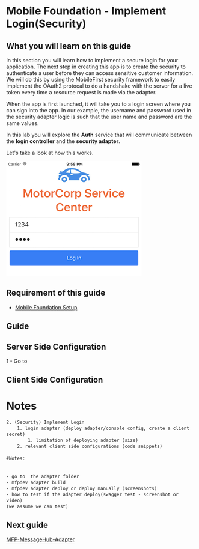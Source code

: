 #  Mobile Foundation - Implement Login(Security)


## What you will learn on this guide

 In this section you will learn how to implement a secure login for your application. 
 The next step in creating this app is to create the security to authenticate a user before they can access sensitive customer information. 
 We will do this by using the MobileFirst security framework to easily implement the OAuth2 protocal to do a handshake with the server for a live token every time a resource request is made via the adapter.

 When the app is first launched, it will take you to a login screen where you can sign into the app.
 In our example, the username and password used in the security adapter logic is such that the user name and password are the same values.

 In this lab you will explore the **Auth** service that will communicate between the **login controller** and the **security adapter**.

 Let's take a look at how this works.
 
 ![Login](login.png)


## Requirement of this guide

- [Mobile Foundation Setup](/Lab/Contents/MFP-Setup-Mobile-Foundation-on-Bluemix/Readme.md)


## Guide

## Server Side Configuration
1 - Go to 

## Client Side Configuration 



# Notes

```
2. (Security) Implement Login
    1. login adapter (deploy adapter/console config, create a client secret)
        1. limitation of deploying adapter (size)
    2. relevant client side configurations (code snippets)
    
#Notes:


- go to  the adapter folder 
- mfpdev adapter build 
- mfpdev adapter deploy or deploy manually (screenshots)
- how to test if the adapter deploy(swagger test - screenshot or video)
(we assume we can test)

```




## Next guide

[MFP-MessageHub-Adapter](/Lab/Contents/MFP-MessageHub-Adapter/Readme.md)  
